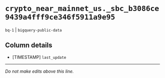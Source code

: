 # `crypto_near_mainnet_us._sbc_b3086ce9439a4fff9ce346f5911a9e95`
`bq-1` | `bigquery-public-data`

## Column details
* [TIMESTAMP] `last_update`

-------------------------------------------------------------------------------
*Do not make edits above this line.*
